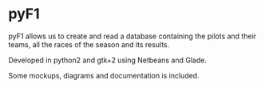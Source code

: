 pyF1
====

pyF1 allows us to create and read a database containing the pilots and their teams, all the races of the season and its results.

Developed in python2 and gtk+2 using Netbeans and Glade.

Some mockups, diagrams and documentation is included.
